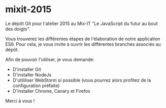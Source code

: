 # mixit-2015

Le dépôt Git pour l'atelier 2015 au Mix-IT "Le JavaScript du futur au bout des doigts".

Vous trouverez les différentes étapes de l'élaboration de notre application ES6. Pour cela, je vous invite à ouvrir les différentes branches associés au dépôt.

Afin de pouvoir l'utiliser, je vous demande:

* D'installer Git
* D'installer NodeJs
* D'utililiser WebStorm si possible (vous pourrez alors profitez de la configuration préfaite)
* D'installer Chrome, Canary et Firefox

Merci à vous !
